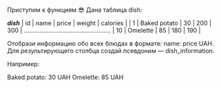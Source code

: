 Приступим к функциям 😎 Дана таблица dish:

_______________________dish_______________________
| id  |	name         | price | weight | calories |
| 1   |	Baked potato | 30    | 200    | 300      |
..................................................
| 10  | Omelette     | 85    | 180    | 190      |

Отобрази информацию обо всех блюдах в формате: name: price UAH. Для результирующего столбца создай псевдоним — dish_information.

Например:

Baked potato: 30 UAH
Omelette: 85 UAH